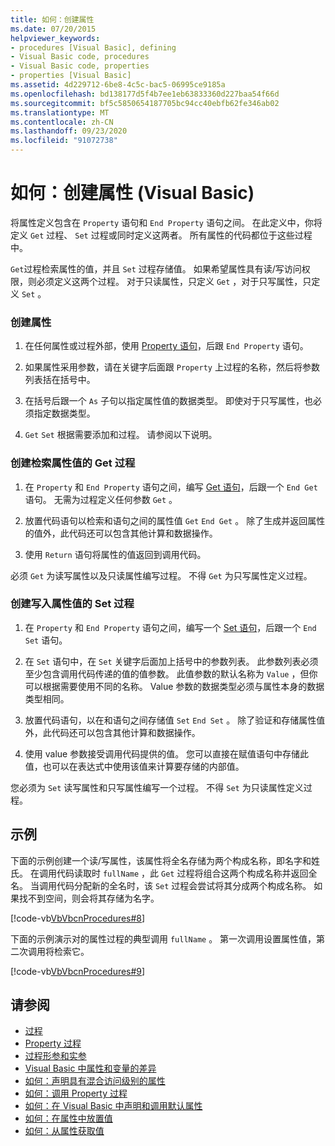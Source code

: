 ```yaml
---
title: 如何：创建属性
ms.date: 07/20/2015
helpviewer_keywords:
- procedures [Visual Basic], defining
- Visual Basic code, procedures
- Visual Basic code, properties
- properties [Visual Basic]
ms.assetid: 4d229712-6be8-4c5c-bac5-06995ce9185a
ms.openlocfilehash: bd138177d5f4b7ee1eb63833360d227baa54f66d
ms.sourcegitcommit: bf5c5850654187705bc94cc40ebfb62fe346ab02
ms.translationtype: MT
ms.contentlocale: zh-CN
ms.lasthandoff: 09/23/2020
ms.locfileid: "91072738"
---
```

# <a name="how-to-create-a-property-visual-basic"></a>如何：创建属性 (Visual Basic)

将属性定义包含在 `Property` 语句和 `End Property` 语句之间。 在此定义中，你将定义 `Get` 过程、 `Set` 过程或同时定义这两者。 所有属性的代码都位于这些过程中。  
  
 `Get`过程检索属性的值，并且 `Set` 过程存储值。 如果希望属性具有读/写访问权限，则必须定义这两个过程。 对于只读属性，只定义 `Get` ，对于只写属性，只定义 `Set` 。  
  
### <a name="to-create-a-property"></a>创建属性  
  
1. 在任何属性或过程外部，使用 [Property 语句](../../../language-reference/statements/property-statement.md)，后跟 `End Property` 语句。  
  
2. 如果属性采用参数，请在关键字后面跟 `Property` 上过程的名称，然后将参数列表括在括号中。  
  
3. 在括号后跟一个 `As` 子句以指定属性值的数据类型。 即使对于只写属性，也必须指定数据类型。  
  
4. `Get` `Set` 根据需要添加和过程。 请参阅以下说明。  
  
### <a name="to-create-a-get-procedure-that-retrieves-a-property-value"></a>创建检索属性值的 Get 过程  
  
1. 在 `Property` 和 `End Property` 语句之间，编写 [Get 语句](../../../language-reference/statements/get-statement.md)，后跟一个 `End Get` 语句。 无需为过程定义任何参数 `Get` 。  
  
2. 放置代码语句以检索和语句之间的属性值 `Get` `End Get` 。 除了生成并返回属性的值外，此代码还可以包含其他计算和数据操作。  
  
3. 使用 `Return` 语句将属性的值返回到调用代码。  
  
 必须 `Get` 为读写属性以及只读属性编写过程。 不得 `Get` 为只写属性定义过程。  
  
### <a name="to-create-a-set-procedure-that-writes-a-propertys-value"></a>创建写入属性值的 Set 过程  
  
1. 在 `Property` 和 `End Property` 语句之间，编写一个 [Set 语句](../../../language-reference/statements/set-statement.md)，后跟一个 `End Set` 语句。  
  
2. 在 `Set` 语句中，在 `Set` 关键字后面加上括号中的参数列表。 此参数列表必须至少包含调用代码传递的值的值参数。 此值参数的默认名称为 `Value` ，但你可以根据需要使用不同的名称。 Value 参数的数据类型必须与属性本身的数据类型相同。  
  
3. 放置代码语句，以在和语句之间存储值 `Set` `End Set` 。 除了验证和存储属性值外，此代码还可以包含其他计算和数据操作。  
  
4. 使用 value 参数接受调用代码提供的值。 您可以直接在赋值语句中存储此值，也可以在表达式中使用该值来计算要存储的内部值。  
  
 您必须为 `Set` 读写属性和只写属性编写一个过程。 不得 `Set` 为只读属性定义过程。  
  
## <a name="example"></a>示例  

 下面的示例创建一个读/写属性，该属性将全名存储为两个构成名称，即名字和姓氏。 在调用代码读取时 `fullName` ，此 `Get` 过程将组合这两个构成名称并返回全名。 当调用代码分配新的全名时，该 `Set` 过程会尝试将其分成两个构成名称。 如果找不到空间，则会将其存储为名字。  
  
 [!code-vb[VbVbcnProcedures#8](~/samples/snippets/visualbasic/VS_Snippets_VBCSharp/VbVbcnProcedures/VB/Class1.vb#8)]  
  
 下面的示例演示对的属性过程的典型调用 `fullName` 。 第一次调用设置属性值，第二次调用将检索它。  
  
 [!code-vb[VbVbcnProcedures#9](~/samples/snippets/visualbasic/VS_Snippets_VBCSharp/VbVbcnProcedures/VB/Class1.vb#9)]  
  
## <a name="see-also"></a>请参阅

- [过程](./index.md)
- [Property 过程](./property-procedures.md)
- [过程形参和实参](./procedure-parameters-and-arguments.md)
- [Visual Basic 中属性和变量的差异](./differences-between-properties-and-variables.md)
- [如何：声明具有混合访问级别的属性](./how-to-declare-a-property-with-mixed-access-levels.md)
- [如何：调用 Property 过程](./how-to-call-a-property-procedure.md)
- [如何：在 Visual Basic 中声明和调用默认属性](./how-to-declare-and-call-a-default-property.md)
- [如何：在属性中放置值](./how-to-put-a-value-in-a-property.md)
- [如何：从属性获取值](./how-to-get-a-value-from-a-property.md)
